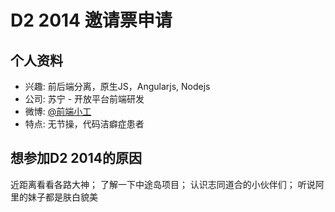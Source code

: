 # D2 2014 邀请票申请

## 个人资料

- 兴趣: 前后端分离，原生JS，Angularjs, Nodejs
- 公司: 苏宁 - 开放平台前端研发
- 微博: [@前端小工](http://weibo.com/u/2377619441)
- 特点: 无节操，代码洁癖症患者

## 想参加D2 2014的原因

近距离看看各路大神；
了解一下中途岛项目；
认识志同道合的小伙伴们；
听说阿里的妹子都是肤白貌美

